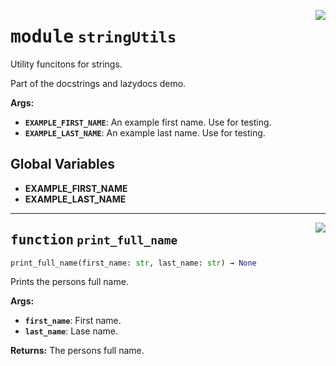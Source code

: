 <!-- markdownlint-disable -->

<a href="https://github.com/TomGreenwood10/lazydocs-demo/blob/main/src/stringUtils.py#L0"><img align="right" style="float:right;" src="https://img.shields.io/badge/-source-cccccc?style=flat-square"></a>

# <kbd>module</kbd> `stringUtils`
Utility funcitons for strings. 

Part of the docstrings and lazydocs demo. 



**Args:**
 
 - <b>`EXAMPLE_FIRST_NAME`</b>:  An example first name. Use for testing. 
 - <b>`EXAMPLE_LAST_NAME`</b>:  An example last name. Use for testing. 

**Global Variables**
---------------
- **EXAMPLE_FIRST_NAME**
- **EXAMPLE_LAST_NAME**

---

<a href="https://github.com/TomGreenwood10/lazydocs-demo/blob/main/src/stringUtils.py#L14"><img align="right" style="float:right;" src="https://img.shields.io/badge/-source-cccccc?style=flat-square"></a>

## <kbd>function</kbd> `print_full_name`

```python
print_full_name(first_name: str, last_name: str) → None
```

Prints the persons full name. 



**Args:**
 
 - <b>`first_name`</b>:  First name. 
 - <b>`last_name`</b>:  Lase name. 



**Returns:**
 The persons full name. 


